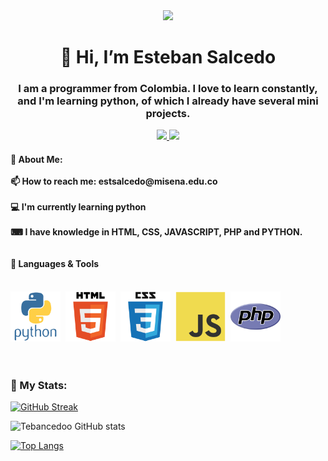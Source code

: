 <div id="header" align="center"> 
  <img src="https://user-images.githubusercontent.com/115185706/200709967-084638c8-d7ed-451e-96af-493642995250.gif" width="200" />
  <h1>
    👋 Hi, I’m Esteban Salcedo
  </h1>
  <h3> 
    I am a programmer from Colombia. I love to learn constantly, and I'm learning python, of which I already have several mini projects.
  </h3>
</div>
<div id="badgest" align="center">
  <a href="https://codepen.io/Tebancedoo">
    <img width="90" src="https://user-images.githubusercontent.com/115185706/209584192-bc992b6e-b89e-40af-8842-86a60f317ba6.png">
  </a>
   <a href="https://replit.com/@Tebancedoo1">
    <img width="80" src="https://user-images.githubusercontent.com/115185706/209584111-24ed5aa5-512e-48fa-b557-dc721a3c4da4.png">
  </a>
</div>

  <h4>
    👀 About Me:
  <br>
  <br>
   📫 How to reach me: estsalcedo@misena.edu.co
  <br>
  <br>
   💻 I'm currently learning python
  <br>
  <br>
  ⌨ I have knowledge in HTML, CSS, JAVASCRIPT, PHP and PYTHON.
  <br>
  <br>
  <br>
  <div align="left"
    <h3> 🔨 Languages & Tools</h3>
  <div>
  <br>
    <img src="https://github.com/devicons/devicon/blob/master/icons/python/python-original-wordmark.svg" title="Python" alt="Python" width="80" height="80"/>&nbsp;
    <img src="https://github.com/devicons/devicon/blob/master/icons/html5/html5-original-wordmark.svg" title="Html" alt="html" width="80" height="80"/>&nbsp;
    <img src="https://github.com/devicons/devicon/blob/master/icons/css3/css3-original-wordmark.svg" title="Css" alt="Css" width="80" height="80"/>&nbsp;
    <img src="https://github.com/devicons/devicon/blob/master/icons/javascript/javascript-original.svg" title="JavaScript" alt="JavaScript" width="80"            height="80"/>&nbsp;
     <img src="https://github.com/devicons/devicon/blob/master/icons/php/php-original.svg" title="Php" alt="Php" width="80" height="80"/>&nbsp;
  </div>
  </div>
  <br>
  <br>
  <h3> 🏦 My Stats: </h3>
  
  [![GitHub Streak](http://github-readme-streak-stats.herokuapp.com?user=Tebancedoo&theme=highcontrast&hide_border=true)](https://git.io/streak-stats)
    
  ![Tebancedoo GitHub stats](https://github-readme-stats.vercel.app/api?username=Tebancedoo&show_icons=true&theme=highcontrast)
  
  [![Top Langs](https://github-readme-stats.vercel.app/api/top-langs/?username=Tebancedoo&layout=compact)](https://github.com/anuraghazra/github-readme-stats)
    
  
  
 
